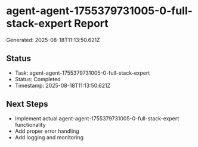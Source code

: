 # agent-agent-1755379731005-0-full-stack-expert Report

Generated: 2025-08-18T11:13:50.621Z

## Status
- Task: agent-agent-1755379731005-0-full-stack-expert
- Status: Completed
- Timestamp: 2025-08-18T11:13:50.621Z

## Next Steps
- Implement actual agent-agent-1755379731005-0-full-stack-expert functionality
- Add proper error handling
- Add logging and monitoring
